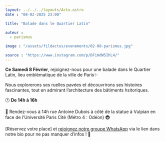 ```yaml
---
layout: ../../../layouts/Actu.astro
date : "08-02-2025 23:00"

title: "Balade dans le Quartier Latin"

auteur :
  - parismus

image : "/assets/fildactus/evenements/02-08-parismus.jpg"

source : "https://www.instagram.com/p/DFimdW5IhL4/"
---
```


__Ce Samedi 8 Février__, rejoignez-nous pour une balade dans le Quartier Latin, lieu emblématique de la ville de Paris✨

Nous explorerons ses ruelles pavées et découvrirons ses histoires fascinantes, tout en admirant l’architecture des bâtiments hsitoriques.

🕑 __De 14h à 16h__

📍 Rendez-vous à 14h rue Antoine Dubois à côté de la statue à Vulpian en face de l’Université Paris Cité (Métro 4 : Odéon) 🚇

[Réservez votre place] et [rejoignez notre groupe WhatsApp](https://chat.whatsapp.com/CtTRc2VaLvA05VnVhNpPHG) via le lien dans notre bio pour ne pas manquer d’infos ! 🔗